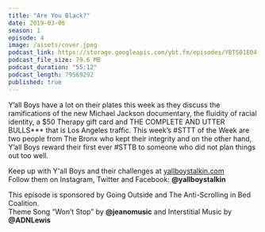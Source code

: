 ```yaml
---
title: "Are You Black?"
date: 2019-03-06
season: 1
episode: 4
image: /assets/cover.jpeg
podcast_link: https://storage.googleapis.com/ybt.fm/episodes/YBTS01E04.mp3
podcast_file_size: 79.6 MB
podcast_duration: "55:12"
podcast_length: 79569292
published: true
---
```


Y’all Boys have a lot on their plates this week as they discuss the ramifications of the new Michael Jackson documentary, the fluidity of racial identity, a $50 Therapy gift card and THE COMPLETE AND UTTER BULLS*** that is Los Angeles traffic. This week’s #STTT of the Week are two people from The Bronx who kept their integrity and on the other hand, Y’all Boys reward their first ever #STTB to someone who did not plan things out too well.

Keep up with Y'all Boys and their challenges at [yallboystalkin.com](https://yallboystalkin.com)
<br>Follow them on Instagram, Twitter and Facebook: **@yallboystalkin**

This episode is sponsored by Going Outside and The Anti-Scrolling in Bed Coalition.
<br>Theme Song “Won’t Stop” by **@jeanomusic** and Interstitial Music by **@ADNLewis**